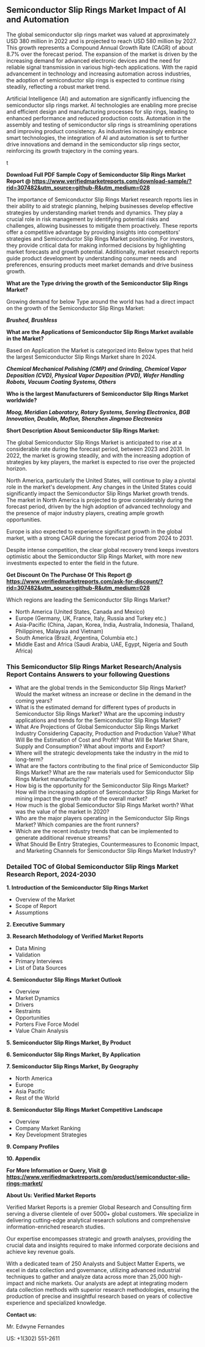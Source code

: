 <h2>Semiconductor Slip Rings Market Impact of AI and Automation</h2><p>The global semiconductor slip rings market was valued at approximately USD 380 million in 2022 and is projected to reach USD 580 million by 2027. This growth represents a Compound Annual Growth Rate (CAGR) of about 8.7% over the forecast period. The expansion of the market is driven by the increasing demand for advanced electronic devices and the need for reliable signal transmission in various high-tech applications. With the rapid advancement in technology and increasing automation across industries, the adoption of semiconductor slip rings is expected to continue rising steadily, reflecting a robust market trend.</p><p>Artificial Intelligence (AI) and automation are significantly influencing the semiconductor slip rings market. AI technologies are enabling more precise and efficient design and manufacturing processes for slip rings, leading to enhanced performance and reduced production costs. Automation in the assembly and testing of semiconductor slip rings is streamlining operations and improving product consistency. As industries increasingly embrace smart technologies, the integration of AI and automation is set to further drive innovations and demand in the semiconductor slip rings sector, reinforcing its growth trajectory in the coming years.</p>t</p><p id="" class=""><strong>Download Full PDF Sample Copy of Semiconductor Slip Rings Market Report @ <a href="https://www.verifiedmarketreports.com/download-sample/?rid=307482&utm_source=github-R&utm_medium=028" target="_blank">https://www.verifiedmarketreports.com/download-sample/?rid=307482&utm_source=github-R&utm_medium=028</a></strong></p><p>The importance of&nbsp;Semiconductor Slip Rings Market research reports lies in their ability to aid strategic planning, helping businesses develop effective strategies by understanding market trends and dynamics. They play a crucial role in risk management by identifying potential risks and challenges, allowing businesses to mitigate them proactively. These reports offer a competitive advantage by providing insights into competitors' strategies and Semiconductor Slip Rings Market positioning. For investors, they provide critical data for making informed decisions by highlighting market forecasts and growth potential. Additionally, market research reports guide product development by understanding consumer needs and preferences, ensuring products meet market demands and drive business growth.</p><p><strong>What are the&nbsp;Type driving the growth of the Semiconductor Slip Rings Market?</strong></p><p id="" class="">Growing demand for below Type around the world has had a direct impact on the growth of the Semiconductor Slip Rings Market:</p><em><strong>Brushed, Brushless</strong></em></p><strong>What are the&nbsp;Applications&nbsp;of Semiconductor Slip Rings Market available in the Market?</strong></p><p id="" class="">Based on Application the Market is categorized into Below types that held the largest Semiconductor Slip Rings Market share In 2024.</p><em><strong>Chemical Mechanical Polishing (CMP) and Grinding, Chemical Vapor Deposition (CVD), Physical Vapor Deposition (PVD), Wafer Handling Robots, Vacuum Coating Systems, Others</strong></em></p><strong>Who is the largest Manufacturers of Semiconductor Slip Rings Market worldwide?</strong></p><p><em><strong>Moog, Meridian Laboratory, Rotary Systems, Senring Electronics, BGB Innovation, Deublin, Moflon, Shenzhen Jingmao Electronics</strong></em></p><p id="" class=""><strong>Short Description About Semiconductor Slip Rings Market:</strong></p><p>The global Semiconductor Slip Rings Market is anticipated to rise at a considerable rate during the forecast period, between 2023 and 2031. In 2022, the market is growing steadily, and with the increasing adoption of strategies by key players, the market is expected to rise over the projected horizon.</p><p>North America, particularly the United States, will continue to play a pivotal role in the market's development. Any changes in the United States could significantly impact the Semiconductor Slip Rings Market growth trends. The market in North America is projected to grow considerably during the forecast period, driven by the high adoption of advanced technology and the presence of major industry players, creating ample growth opportunities.</p><p>Europe is also expected to experience significant growth in the global market, with a strong CAGR during the forecast period from 2024 to 2031.</p><p>Despite intense competition, the clear global recovery trend keeps investors optimistic about the Semiconductor Slip Rings Market, with more new investments expected to enter the field in the future.</p><p id="" class=""><strong>Get Discount On The Purchase Of This Report @ <a href="https://www.verifiedmarketreports.com/ask-for-discount/?rid=307482&utm_source=github-R&utm_medium=028" target="_blank">https://www.verifiedmarketreports.com/ask-for-discount/?rid=307482&utm_source=github-R&utm_medium=028</a></strong></p>Which regions are leading the Semiconductor Slip Rings Market?</p><ul><li>North America (United States, Canada and Mexico)</li><li>Europe (Germany, UK, France, Italy, Russia and Turkey etc.)</li><li>Asia-Pacific (China, Japan, Korea, India, Australia, Indonesia, Thailand, Philippines, Malaysia and Vietnam)</li><li>South America (Brazil, Argentina, Columbia etc.)</li><li>Middle East and Africa (Saudi Arabia, UAE, Egypt, Nigeria and South Africa)</li></ul><h3 id="" class="">This Semiconductor Slip Rings Market Research/Analysis Report Contains Answers to your following Questions</h3><ul><li>What are the global trends in the Semiconductor Slip Rings Market? Would the market witness an increase or decline in the demand in the coming years?</li><li>What is the estimated demand for different types of products in Semiconductor Slip Rings Market? What are the upcoming industry applications and trends for the Semiconductor Slip Rings Market?</li><li>What Are Projections of Global Semiconductor Slip Rings Market Industry Considering Capacity, Production and Production Value? What Will Be the Estimation of Cost and Profit? What Will Be Market Share, Supply and Consumption? What about imports and Export?</li><li>Where will the strategic developments take the industry in the mid to long-term?</li><li>What are the factors contributing to the final price of Semiconductor Slip Rings Market? What are the raw materials used for Semiconductor Slip Rings Market manufacturing?</li><li>How big is the opportunity for the Semiconductor Slip Rings Market? How will the increasing adoption of Semiconductor Slip Rings Market for mining impact the growth rate of the overall market?</li><li>How much is the global Semiconductor Slip Rings Market worth? What was the value of the market In 2020?</li><li>Who are the major players operating in the Semiconductor Slip Rings Market? Which companies are the front runners?</li><li>Which are the recent industry trends that can be implemented to generate additional revenue streams?</li><li>What Should Be Entry Strategies, Countermeasures to Economic Impact, and Marketing Channels for Semiconductor Slip Rings Market Industry?</li></ul><h3 id="" class="">Detailed TOC of Global Semiconductor Slip Rings Market Research Report, 2024-2030</h3><p id="" class=""><strong>1. Introduction of the Semiconductor Slip Rings Market</strong></p><ul><li>Overview of the Market</li><li>Scope of Report</li><li>Assumptions</li></ul><p id="" class=""><strong>2. Executive Summary</strong></p><p id="" class=""><strong>3. Research Methodology of Verified Market Reports</strong></p><ul><li>Data Mining</li><li>Validation</li><li>Primary Interviews</li><li>List of Data Sources</li></ul><p id="" class=""><strong>4. Semiconductor Slip Rings Market Outlook</strong></p><ul><li>Overview</li><li>Market Dynamics</li><li>Drivers</li><li>Restraints</li><li>Opportunities</li><li>Porters Five Force Model</li><li>Value Chain Analysis</li></ul><p id="" class=""><strong>5. Semiconductor Slip Rings Market, By Product</strong></p><p id="" class=""><strong>6. Semiconductor Slip Rings Market, By Application</strong></p><p id="" class=""><strong>7. Semiconductor Slip Rings Market, By Geography</strong></p><ul><li>North America</li><li>Europe</li><li>Asia Pacific</li><li>Rest of the World</li></ul><p id="" class=""><strong>8. Semiconductor Slip Rings Market Competitive Landscape</strong></p><ul><li>Overview</li><li>Company Market Ranking</li><li>Key Development Strategies</li></ul><p id="" class=""><strong>9. Company Profiles</strong></p><p id="" class=""><strong>10. Appendix</strong></p><p id="" class=""><strong>For More Information or Query, Visit @ <a href="https://www.verifiedmarketreports.com/product/semiconductor-slip-rings-market/" target="_blank">https://www.verifiedmarketreports.com/product/semiconductor-slip-rings-market/</a></strong></p><p id="" class=""><strong>About Us: Verified Market Reports</strong></p><p id="" class="">Verified Market Reports is a premier Global Research and Consulting firm serving a diverse clientele of over 5000+ global customers. We specialize in delivering cutting-edge analytical research solutions and comprehensive information-enriched research studies.</p><p id="" class="">Our expertise encompasses strategic and growth analyses, providing the crucial data and insights required to make informed corporate decisions and achieve key revenue goals.</p><p id="" class="">With a dedicated team of 250 Analysts and Subject Matter Experts, we excel in data collection and governance, utilizing advanced industrial techniques to gather and analyze data across more than 25,000 high-impact and niche markets. Our analysts are adept at integrating modern data collection methods with superior research methodologies, ensuring the production of precise and insightful research based on years of collective experience and specialized knowledge.</p><p id="" class=""><strong>Contact us:</strong></p><p id="" class="">Mr. Edwyne Fernandes</p><p id="" class="">US: +1(302) 551-2611</p>